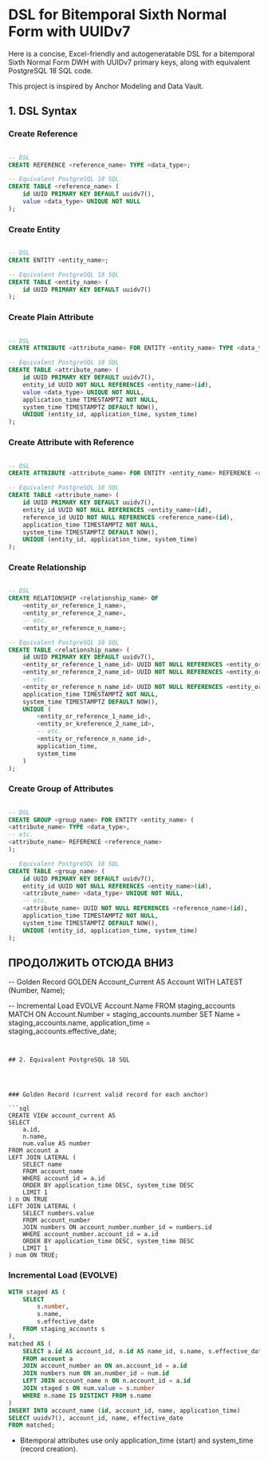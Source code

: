 # DSL for Bitemporal Sixth Normal Form with UUIDv7

Here is a concise, Excel-friendly and autogeneratable DSL for a bitemporal Sixth Normal Form DWH with UUIDv7 primary keys, along with equivalent PostgreSQL 18 SQL code.

This project is inspired by Anchor Modeling and Data Vault.

## 1. DSL Syntax


### Create Reference

```sql

-- DSL
CREATE REFERENCE <reference_name> TYPE <data_type>;

-- Equivalent PostgreSQL 18 SQL
CREATE TABLE <reference_name> (
    id UUID PRIMARY KEY DEFAULT uuidv7(),
    value <data_type> UNIQUE NOT NULL
);

```

### Create Entity

```sql

-- DSL
CREATE ENTITY <entity_name>;

-- Equivalent PostgreSQL 18 SQL
CREATE TABLE <entity_name> (
    id UUID PRIMARY KEY DEFAULT uuidv7()
);

```

### Create Plain Attribute

```sql

-- DSL
CREATE ATTRIBUTE <attribute_name> FOR ENTITY <entity_name> TYPE <data_type>;

-- Equivalent PostgreSQL 18 SQL
CREATE TABLE <attribute_name> (
    id UUID PRIMARY KEY DEFAULT uuidv7(),
    entity_id UUID NOT NULL REFERENCES <entity_name>(id),
    value <data_type> UNIQUE NOT NULL,
    application_time TIMESTAMPTZ NOT NULL,
    system_time TIMESTAMPTZ DEFAULT NOW(),
    UNIQUE (entity_id, application_time, system_time)
);

```

### Create Attribute with Reference

```sql

-- DSL
CREATE ATTRIBUTE <attribute_name> FOR ENTITY <entity_name> REFERENCE <reference_name>;

-- Equivalent PostgreSQL 18 SQL
CREATE TABLE <attribute_name> (
    id UUID PRIMARY KEY DEFAULT uuidv7(),
    entity_id UUID NOT NULL REFERENCES <entity_name>(id),
    reference_id UUID NOT NULL REFERENCES <reference_name>(id),
    application_time TIMESTAMPTZ NOT NULL,
    system_time TIMESTAMPTZ DEFAULT NOW(),
    UNIQUE (entity_id, application_time, system_time)
);

```

### Create Relationship

```sql

-- DSL
CREATE RELATIONSHIP <relationship_name> OF
    <entity_or_reference_1_name>, 
    <entity_or_reference_2_name>,
    -- etc.
    <entity_or_reference_n_name>;

-- Equivalent PostgreSQL 18 SQL
CREATE TABLE <relationship_name> (
    id UUID PRIMARY KEY DEFAULT uuidv7(),
    <entity_or_reference_1_name_id> UUID NOT NULL REFERENCES <entity_or_reference_1_name>(id),
    <entity_or_reference_2_name_id> UUID NOT NULL REFERENCES <entity_or_reference_2_name>(id),
    -- etc.
    <entity_or_reference_n_name_id> UUID NOT NULL REFERENCES <entity_or_reference_n_name>(id),
    application_time TIMESTAMPTZ NOT NULL,
    system_time TIMESTAMPTZ DEFAULT NOW(),
    UNIQUE (
        <entity_or_reference_1_name_id>, 
        <entity_or_kreference_2_name_id>,
        -- etc.
        <entity_or_reference_n_name_id>,
        application_time,
        system_time
    )
);

```

### Create Group of Attributes

```sql

-- DSL
CREATE GROUP <group_name> FOR ENTITY <entity_name> (
<attribute_name> TYPE <data_type>,
-- etc.
<attribute_name> REFERENCE <reference_name>
);

-- Equivalent PostgreSQL 18 SQL
CREATE TABLE <group_name> (
    id UUID PRIMARY KEY DEFAULT uuidv7(),
    entity_id UUID NOT NULL REFERENCES <entity_name>(id),
    <attribute_name> <data_type> UNIQUE NOT NULL,
    -- etc.
    <attribute_name> UUID NOT NULL REFERENCES <reference_name>(id),
    application_time TIMESTAMPTZ NOT NULL,
    system_time TIMESTAMPTZ DEFAULT NOW(),
    UNIQUE (entity_id, application_time, system_time)
);

```


## ПРОДОЛЖИТЬ ОТСЮДА ВНИЗ


-- Golden Record
GOLDEN Account_Current AS
    Account WITH LATEST (Number, Name);

-- Incremental Load
EVOLVE Account.Name
    FROM staging_accounts
    MATCH ON Account.Number = staging_accounts.number
    SET Name = staging_accounts.name, application_time = staging_accounts.effective_date;
```


## 2. Equivalent PostgreSQL 18 SQL




### Golden Record (current valid record for each anchor)

```sql
CREATE VIEW account_current AS
SELECT
    a.id,
    n.name,
    num.value AS number
FROM account a
LEFT JOIN LATERAL (
    SELECT name
    FROM account_name
    WHERE account_id = a.id
    ORDER BY application_time DESC, system_time DESC
    LIMIT 1
) n ON TRUE
LEFT JOIN LATERAL (
    SELECT numbers.value
    FROM account_number
    JOIN numbers ON account_number.number_id = numbers.id
    WHERE account_number.account_id = a.id
    ORDER BY application_time DESC, system_time DESC
    LIMIT 1
) num ON TRUE;
```


### Incremental Load (EVOLVE)

```sql
WITH staged AS (
    SELECT
        s.number,
        s.name,
        s.effective_date
    FROM staging_accounts s
),
matched AS (
    SELECT a.id AS account_id, n.id AS name_id, s.name, s.effective_date
    FROM account a
    JOIN account_number an ON an.account_id = a.id
    JOIN numbers num ON an.number_id = num.id
    LEFT JOIN account_name n ON n.account_id = a.id
    JOIN staged s ON num.value = s.number
    WHERE n.name IS DISTINCT FROM s.name
)
INSERT INTO account_name (id, account_id, name, application_time)
SELECT uuidv7(), account_id, name, effective_date
FROM matched;
```


- Bitemporal attributes use only application_time (start) and system_time (record creation).

